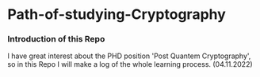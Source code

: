 # Path-of-studying-Cryptography
### Introduction of this Repo
I have great interest about the PHD position 'Post Quantem Cryptography', so in this Repo I will make a log of the whole learning process. (04.11.2022)
